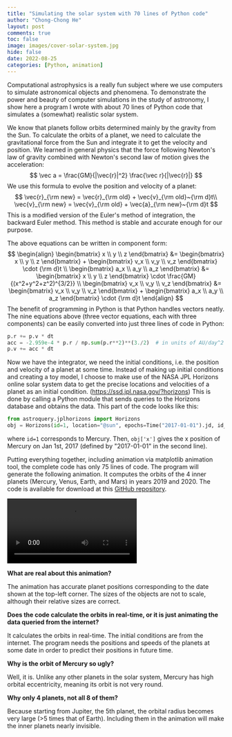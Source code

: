 ```yaml
---
title: "Simulating the solar system with 70 lines of Python code"
author: "Chong-Chong He"
layout: post
comments: true
toc: false
image: images/cover-solar-system.jpg
hide: false
date: 2022-08-25
categories: [Python, animation]
---
```


Computational astrophysics is a really fun subject where we use computers to simulate astronomical objects and phenomena. To demonstrate the power and beauty of computer simulations in the study of astronomy, I show here a program I wrote with about 70 lines of Python code that simulates a (somewhat) realistic solar system.

We know that planets follow orbits determined mainly by the gravity from the Sun. To calculate the orbits of a planet, we need to calculate the gravitational force from the Sun and integrate it to get the velocity and position. We learned in general physics that the force following Newton's law of gravity combined with Newton's second law of motion gives the acceleration:
$$
\vec a = \frac{GM}{|\vec{r}|^2} \frac{\vec r}{|\vec{r}|}
$$
We use this formula to evolve the position and velocity of a planet:
$$
\vec{r}_{\rm new} = \vec{r}_{\rm old} + \vec{v}_{\rm old}~{\rm d}t\\
\vec{v}_{\rm new} = \vec{v}_{\rm old} + \vec{a}_{\rm new}~{\rm d}t
$$
This is a modified version of the Euler's method of integration, the backward Euler method. This method is stable and accurate enough for our purpose. 


The above equations can be written in component form:
$$
\begin{align}
\begin{bmatrix}
x \\ y \\ z
\end{bmatrix}
&= \begin{bmatrix}
x \\ y \\ z
\end{bmatrix}
+
\begin{bmatrix}
v_x \\ v_y \\ v_z
\end{bmatrix} \cdot {\rm d}t \\
\begin{bmatrix}
a_x \\ a_y \\ a_z
\end{bmatrix}
&=
\begin{bmatrix}
x \\ y \\ z
\end{bmatrix} \cdot \frac{GM}{(x^2+y^2+z^2)^{3/2}} \\
\begin{bmatrix}
v_x \\ v_y \\ v_z
\end{bmatrix}
&= \begin{bmatrix}
v_x \\ v_y \\ v_z
\end{bmatrix}
+ 
\begin{bmatrix}
a_x \\ a_y \\ a_z
\end{bmatrix} \cdot {\rm d}t
\end{align}
$$
The benefit of programming in Python is that Python handles vectors neatly. The nine equations above (three vector equations, each with three components) can be easily converted into just three lines of code in Python:

```python
p.r += p.v * dt
acc = -2.959e-4 * p.r / np.sum(p.r**2)**(3./2)  # in units of AU/day^2
p.v += acc * dt
```

Now we have the integrator, we need the initial conditions, i.e. the position and velocity of a planet at some time. Instead of making up initial conditions and creating a toy model, I choose to make use of the NASA JPL Horizons online solar system data to get the precise locations and velocities of a planet as an initial condition. (https://ssd.jpl.nasa.gov/?horizons) This is done by calling a Python module that sends queries to the Horizons database and obtains the data. This part of the code looks like this:

```python
from astroquery.jplhorizons import Horizons
obj = Horizons(id=1, location="@sun", epochs=Time("2017-01-01").jd, id_type='id').vectors()
```

where `id=1` corresponds to Mercury. Then, `obj['x']` gives the x position of Mercury on Jan 1st, 2017 (defined by "2017-01-01" in the second line).

Putting everything together, including animation via matplotlib animation tool, the complete code has only 75 lines of code. The program will generate the following animation. It computes the orbits of the 4 inner planets (Mercury, Venus, Earth, and Mars) in years 2019 and 2020. The code is available for download at this [GitHub repository](https://github.com/chongchonghe/Python-solar-system).

![solar_system_150dpi.mp4](images/solar_system_150dpi.mp4)

**What are real about this animation?**

The animation has accurate planet positions corresponding to the date shown at the top-left corner. The sizes of the objects are not to scale, although their relative sizes are correct.

**Does the code calculate the orbits in real-time, or it is just animating the data queried from the internet?**

It calculates the orbits in real-time. The initial conditions are from the internet. The program needs the positions and speeds of the planets at some date in order to predict their positions in future time.

**Why is the orbit of Mercury so ugly?**

Well, it is. Unlike any other planets in the solar system, Mercury has high orbital eccentricity, meaning its orbit is not very round.

**Why only 4 planets, not all 8 of them?**

Because starting from Jupiter, the 5th planet, the orbital radius becomes very large (>5 times that of Earth). Including them in the animation will make the inner planets nearly invisible.

